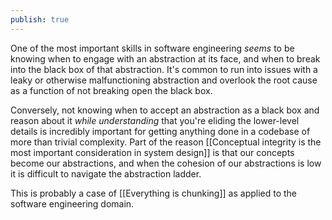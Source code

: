 ```yaml
---
publish: true
---
```

One of the most important skills in software engineering _seems_ to be knowing when to engage with an abstraction at its face, and when to break into the black box of that abstraction. It's common to run into issues with a leaky or otherwise malfunctioning abstraction and overlook the root cause as a function of not breaking open the black box.

Conversely, not knowing when to accept an abstraction as a black box and reason about it _while understanding_ that you're eliding the lower-level details is incredibly important for getting anything done in a codebase of more than trivial complexity. Part of the reason [[Conceptual integrity is the most important consideration in system design]] is that our concepts become our abstractions, and when the cohesion of our abstractions is low it is difficult to navigate the abstraction ladder.

This is probably a case of [[Everything is chunking]] as applied to the software engineering domain.